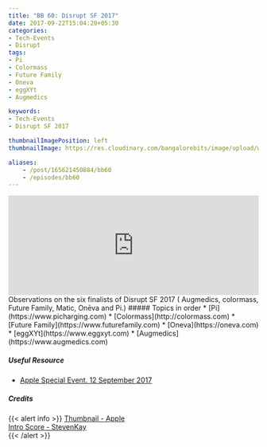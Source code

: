 ```yaml
---
title: "BB 60: Disrupt SF 2017"
date: 2017-09-22T15:04:20+05:30
categories:
- Tech-Events
- Disrupt
tags:
- Pi
- Colormass
- Future Family
- Oneva
- eggXYt
- Augmedics

keywords:
- Tech-Events
- Disrupt SF 2017

thumbnailImagePosition: left
thumbnailImage: https://res.cloudinary.com/bangalorebits/image/upload/w_800,h_800,c_fill,r_50/v1517410317/bb-episode-assets/bb60-thumbnail.jpg

aliases:
    - /post/165621450884/bb60
    - /episodes/bb60
---
```

<iframe frameborder='0' height='200px' scrolling='no' seamless src='https://embed.simplecast.com/4eaccbfd?color=f5f5f5' width='100%'></iframe>
<BR>
Observations on the six finalists of Disrupt SF 2017 ( Augmedics, colormass, Future Family, Matic, Onēva and Pi.)
<!--more-->
##### Topics in order
*   [Pi](https://www.picharging.com)
*   [Colormass](http://colormass.com)
*   [Future Family](https://www.futurefamily.com)
*   [Oneva](https://oneva.com)
*   [eggXYt](https://www.eggxyt.com)
*   [Augmedics](https://www.augmedics.com)


##### Useful Resource
*   [Apple Special Event. 12 September 2017](“https://www.apple.com/in/apple-events/september-2017/")

##### Credits

{{< alert info  >}}
  [Thumbnail - Apple](https://www.apple.com/in/apple-events/september-2017/) <BR>
  [Intro Score - StevenKay](https://plus.google.com/+StevenKay_Detachment)<BR>
{{< /alert >}}
